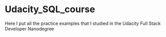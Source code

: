 # Udacity_SQL_course
 Here I put all the practice examples that I studied in the Udacity Full Stack Developer Nanodegree

